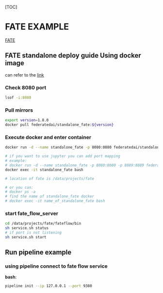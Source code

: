 [TOC]

# FATE EXAMPLE

[FATE](https://github.com/FederatedAI/FATE)

## FATE standalone deploy guide Using docker image

can refer to the [link](https://github.com/FederatedAI/FATE/tree/master/deploy/standalone-deploy)

### Check 8080 port

```bash
lsof -i:8080
```

### Pull mirrors

```bash
export version=1.8.0
docker pull federatedai/standalone_fate:${version}
```

### Execute docker and enter container

```bash
docker run -d --name standalone_fate -p 8080:8080 federatedai/standalone_fate:${version}

# if you want to use jupyter you can add port mapping
# example:
# docker run -d --name standalone_fate -p 8080:8080 -p 8889:8889 federatedai/standalone_fate:${version}
docker exec -it standalone_fate bash

# location of fate is /data/projects/fate

# or you can:
# docker ps -a
# find the name of standalone_fate docker
# docker exec -it name_of_standalone_fate bash
```

### start fate_flow_server

```bash
cd /data/projects/fate/fateflow/bin
sh service.sh status
# if port is not listening
sh service.sh start
```

## Run pipeline example

### using pipeline connect to fate flow service

**bash**:

```bash
pipeline init --ip 127.0.0.1 --port 9380
```
